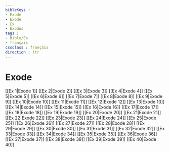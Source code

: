 ```yaml
---
bibleKeys : 
- Exode
- Exode
- Ex
- Exodus
tags : 
- Bible/Ex
- français
cssclass : français
direction : ltr
---
```


# Exode

[[Ex 1|Exode 1]]
[[Ex 2|Exode 2]]
[[Ex 3|Exode 3]]
[[Ex 4|Exode 4]]
[[Ex 5|Exode 5]]
[[Ex 6|Exode 6]]
[[Ex 7|Exode 7]]
[[Ex 8|Exode 8]]
[[Ex 9|Exode 9]]
[[Ex 10|Exode 10]]
[[Ex 11|Exode 11]]
[[Ex 12|Exode 12]]
[[Ex 13|Exode 13]]
[[Ex 14|Exode 14]]
[[Ex 15|Exode 15]]
[[Ex 16|Exode 16]]
[[Ex 17|Exode 17]]
[[Ex 18|Exode 18]]
[[Ex 19|Exode 19]]
[[Ex 20|Exode 20]]
[[Ex 21|Exode 21]]
[[Ex 22|Exode 22]]
[[Ex 23|Exode 23]]
[[Ex 24|Exode 24]]
[[Ex 25|Exode 25]]
[[Ex 26|Exode 26]]
[[Ex 27|Exode 27]]
[[Ex 28|Exode 28]]
[[Ex 29|Exode 29]]
[[Ex 30|Exode 30]]
[[Ex 31|Exode 31]]
[[Ex 32|Exode 32]]
[[Ex 33|Exode 33]]
[[Ex 34|Exode 34]]
[[Ex 35|Exode 35]]
[[Ex 36|Exode 36]]
[[Ex 37|Exode 37]]
[[Ex 38|Exode 38]]
[[Ex 39|Exode 39]]
[[Ex 40|Exode 40]]
